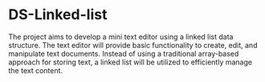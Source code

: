 # DS-Linked-list
The project aims to develop a mini text editor using a linked list data structure. The text editor will provide basic functionality to create, edit, and manipulate text documents. Instead of using a traditional array-based approach for storing text, a linked list will be utilized to efficiently manage the text content.
